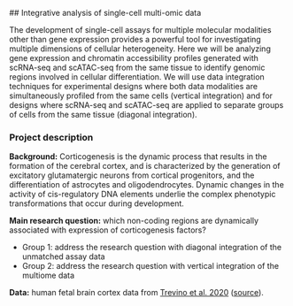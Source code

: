## Integrative analysis of single-cell multi-omic data

The development of single-cell assays for multiple molecular modalities other than gene expression provides a powerful tool for investigating multiple dimensions of cellular heterogeneity. Here we will be analyzing gene expression and chromatin accessibility profiles generated with scRNA-seq and scATAC-seq from the same tissue to identify genomic regions involved in cellular differentiation. We will use data integration techniques for experimental designs where both data modalities are simultaneously profiled from the same cells (vertical integration) and for designs where scRNA-seq and scATAC-seq are applied to separate groups of cells from the same tissue (diagonal integration). 

### Project description

**Background:** Corticogenesis is the dynamic process that results in the formation of the cerebral cortex, and is characterized by the generation of excitatory glutamatergic neurons from cortical progenitors, and the differentiation of astrocytes and oligodendrocytes. Dynamic changes in the activity of cis-regulatory DNA elements underlie the complex phenotypic transformations that occur during development. 

**Main research question:** which non-coding regions are dynamically associated with expression of corticogenesis factors?

- Group 1: address the research question with diagonal integration of the unmatched assay data
- Group 2: address the research question with vertical integration of the multiome data

**Data:** human fetal brain cortex data from [Trevino et al. 2020](https://www.biorxiv.org/content/10.1101/2020.12.29.424636v2.full) ([source](https://github.com/GreenleafLab/brainchromatin)). 
